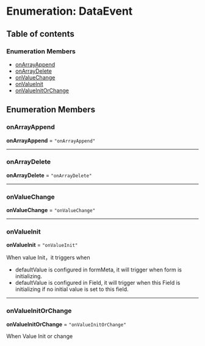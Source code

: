 # Enumeration: DataEvent

## Table of contents

### Enumeration Members

* [onArrayAppend](/auto-docs/free-layout-editor/enums/DataEvent.md#onarrayappend)
* [onArrayDelete](/auto-docs/free-layout-editor/enums/DataEvent.md#onarraydelete)
* [onValueChange](/auto-docs/free-layout-editor/enums/DataEvent.md#onvaluechange)
* [onValueInit](/auto-docs/free-layout-editor/enums/DataEvent.md#onvalueinit)
* [onValueInitOrChange](/auto-docs/free-layout-editor/enums/DataEvent.md#onvalueinitorchange)

## Enumeration Members

### onArrayAppend

**onArrayAppend** = `"onArrayAppend"`

***

### onArrayDelete

**onArrayDelete** = `"onArrayDelete"`

***

### onValueChange

**onValueChange** = `"onValueChange"`

***

### onValueInit

**onValueInit** = `"onValueInit"`

When value Init，it triggers when

* defaultValue is configured in formMeta, it will trigger when form is initializing.
* defaultValue is configured in Field, it will trigger when this Field is initializing if no initial value is set to this field.

***

### onValueInitOrChange

**onValueInitOrChange** = `"onValueInitOrChange"`

When Value Init or change

